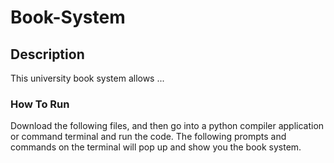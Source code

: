 # Book-System

## Description
This university book system allows ...

### How To Run
Download the following files, and then go into a python compiler application or command terminal and run the code. The following prompts and commands on the terminal will pop up and show you the book system.
